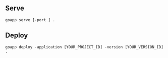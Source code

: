 

## Serve

`goapp serve [-port ] .`

## Deploy

`goapp deploy -application [YOUR_PROJECT_ID] -version [YOUR_VERSION_ID] .`
